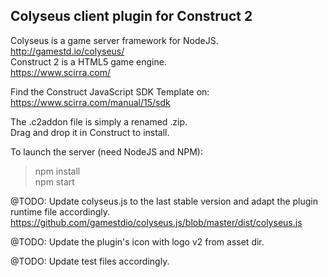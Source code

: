 ## Colyseus client plugin for Construct 2

Colyseus is a game server framework for NodeJS.  
http://gamestd.io/colyseus/  
Construct 2 is a HTML5 game engine.  
https://www.scirra.com/  

Find the Construct JavaScript SDK Template on:  
https://www.scirra.com/manual/15/sdk

The .c2addon file is simply a renamed .zip.  
Drag and drop it in Construct to install.

To launch the server (need NodeJS and NPM):
> npm install  
> npm start  

@TODO: Update colyseus.js to the last stable version and adapt the plugin runtime file accordingly.  
https://github.com/gamestdio/colyseus.js/blob/master/dist/colyseus.js

@TODO: Update the plugin's icon with logo v2 from asset dir.

@TODO: Update test files accordingly.
